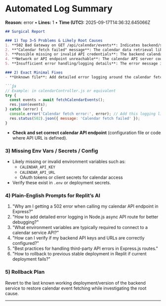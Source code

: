 # Automated Log Summary

**Reason:** error • **Lines:** 1 • **Time (UTC):** 2025-09-17T14:36:32.645066Z

<!-- fingerprint:6d7238be1c30 -->

```markdown
## Surgical Report

### 1) Top 3–5 Problems & Likely Root Causes
1. **502 Bad Gateway on GET /api/calendar/events**: Indicates backend/server error when fetching calendar events.
2. **"Calendar fetch failed" message**: The calendar data retrieval likely fails due to API call error or misconfiguration.
3. **Possible missing or invalid API credentials**: The backend calendar service may require environment variables or secrets that are missing or incorrect.
4. **Network or API endpoint unreachable**: The calendar API server could be down or the endpoint URL is misconfigured.
5. **Insufficient error handling/logging details**: The error message is generic; lack of detailed logs impedes root cause analysis.

### 2) Exact Minimal Fixes
- **Unknown file**: Add detailed error logging around the calendar fetch function to pinpoint failure reason.

```js
// Example: in calendarController.js or equivalent
try {
  const events = await fetchCalendarEvents();
  res.json(events);
} catch (error) {
  console.error('Calendar fetch error:', error); // Add this logging line
  res.status(502).json({ message: 'Calendar fetch failed' });
}
```

- **Check and set correct calendar API endpoint** (configuration file or code where API URL is defined).

### 3) Missing Env Vars / Secrets / Config
- Likely missing or invalid environment variables such as:
  - `CALENDAR_API_KEY`
  - `CALENDAR_API_URL`
  - OAuth tokens or client secrets for calendar access
- Verify these exist in `.env` or deployment secrets.

### 4) Plain-English Prompts for Replit’s AI
1. "Why am I getting a 502 error when calling my calendar API endpoint in Express?"
2. "How to add detailed error logging in Node.js async API route for better debugging?"
3. "What environment variables are typically required to connect to a calendar service API?"
4. "How can I verify if my backend API keys and URLs are correctly configured?"
5. "Best practices for handling third-party API errors in Express.js routes."
6. "How to rollback to previous stable deployment in Replit if current deployment fails?"

### 5) Rollback Plan
Revert to the last known working deployment/version of the backend service to restore calendar event fetching while investigating the root cause.

---
```
